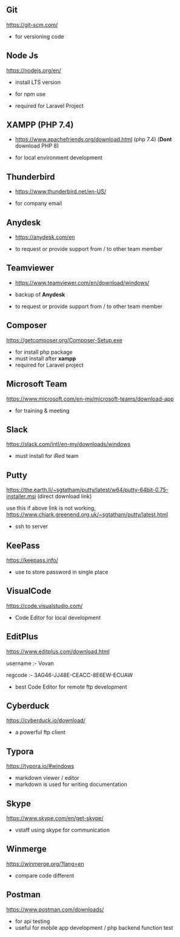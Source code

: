 ## Git

https://git-scm.com/

- for versioning code

## Node Js

https://nodejs.org/en/

- install LTS version

- for npm use
- required for Laravel Project

## XAMPP (PHP 7.4)

- https://www.apachefriends.org/download.html  (php 7.4) (**Dont** download PHP 8)

- for local environment development 

## Thunderbird

- https://www.thunderbird.net/en-US/

- for company email

## Anydesk

- https://anydesk.com/en

- to request or provide support from / to other team member

## Teamviewer

- https://www.teamviewer.com/en/download/windows/

- backup of **Anydesk**
- to request or provide support from / to other team member

## Composer

https://getcomposer.org/Composer-Setup.exe

- for install php package
- must install after **xampp**
- required for Laravel project

## Microsoft Team

https://www.microsoft.com/en-my/microsoft-teams/download-app

- for training & meeting

## Slack

https://slack.com/intl/en-my/downloads/windows

- must install for iRed team

## Putty

https://the.earth.li/~sgtatham/putty/latest/w64/putty-64bit-0.75-installer.msi (direct download link)

use this if above link is not working, https://www.chiark.greenend.org.uk/~sgtatham/putty/latest.html

- ssh to server

## KeePass

https://keepass.info/

- use to store password in single place

## VisualCode

https://code.visualstudio.com/

- Code Editor for local development

## EditPlus

https://www.editplus.com/download.html

username  :-  Vovan  

regcode   :-   3AG46-JJ48E-CEACC-8E6EW-ECUAW

- best Code Editor for remote ftp development

## Cyberduck

https://cyberduck.io/download/

- a powerful ftp client

## Typora

https://typora.io/#windows

- markdown viewer / editor
- markdown is used for writing documentation

## Skype

https://www.skype.com/en/get-skype/

- vstaff using skype for communication

## Winmerge

https://winmerge.org/?lang=en

- compare code different



## Postman

https://www.postman.com/downloads/

- for api testing
- useful for mobile app development / php backend function test
